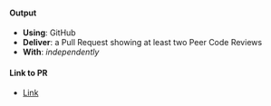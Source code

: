 #### Output
- **Using**: GitHub
- **Deliver**: a Pull Request showing at least two Peer Code Reviews
- **With**: *independently*

#### Link to PR
- [Link](https://github.com/andela-jomadoye/Inverted-index-repo/pull/23)